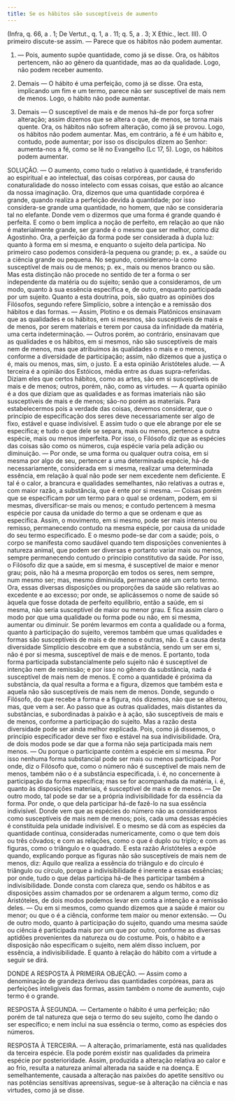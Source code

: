 ```yaml
---
title: Se os hábitos são susceptíveis de aumento
---
```


(Infra, q. 66, a . 1; De Vertut., q. 1, a . 11; q. 5, a . 3; X Ethic., lect. III).
  O primeiro discute-se assim. — Parece que os hábitos não podem aumentar.  

1. — Pois, aumento supõe quantidade, como já se disse. Ora, os hábitos pertencem, não ao gênero da quantidade, mas ao da qualidade. Logo, não podem receber aumento.  

2. Demais — O hábito é uma perfeição, como já se disse. Ora esta, implicando um fim e um termo, parece não ser susceptível de mais nem de menos. Logo, o hábito não pode aumentar.  

3. Demais — O susceptível de mais e de menos há-de por força sofrer alteração; assim dizemos que se altera o que, de menos, se torna mais quente. Ora, os hábitos não sofrem alteração, como já se provou. Logo, os hábitos não podem aumentar.  Mas, em contrário, a fé é um hábito e, contudo, pode aumentar; por isso os discípulos dizem ao Senhor: aumenta-nos a fé, como se lê no Evangelho (Lc 17, 5). Logo, os hábitos podem aumentar.  

SOLUÇÃO. — O aumento, como tudo o relativo à quantidade, é transferido ao espiritual e ao intelectual, das coisas corpóreas, por causa do conaturalidade do nosso intelecto com essas coisas, que estão ao alcance da nossa imaginação.  Ora, dizemos que uma quantidade corpórea é grande, quando realiza a perfeição devida à quantidade; por isso considera-se grande uma quantidade, no homem, que não se consideraria tal no elefante. Donde vem o dizermos que uma forma é grande quando é perfeita. E como o bem implica a noção de perfeito, em relação ao que não é materialmente grande, ser grande é o mesmo que ser melhor, como diz Agostinho.  Ora, a perfeição da forma pode ser considerada à dupla luz: quanto à forma em si mesma, e enquanto o sujeito dela participa. No primeiro caso podemos considerá-la pequena ou grande; p. ex., a saúde ou a ciência grande ou pequena. No segundo, consideramo-la como susceptível de mais ou de menos; p. ex., mais ou menos branco ou são. Mas esta distinção não procede no sentido de ter a forma o ser independente da matéria ou do sujeito; senão que a consideramos, de um modo, quanto à sua essência especifica e, de outro, enquanto participada por um sujeito.  Quanto a esta doutrina, pois, são quatro as opiniões dos Filósofos, segundo refere Simplício, sobre a intenção e a remissão dos hábitos e das formas. — Assim, Plotino e os demais Platônicos ensinavam que as qualidades e os hábitos, em si mesmos, são susceptíveis de mais e de menos, por serem materiais e terem por causa da infinidade da matéria, uma certa indeterminação. — Outros porém, ao contrário, ensinavam que as qualidades e os hábitos, em si mesmos, não são susceptíveis de mais nem de menos, mas que atribuímos às qualidades o mais e o menos, conforme a diversidade de participação; assim, não dizemos que a justiça o é, mais ou menos, mas, sim, o justo. E a esta opinião Aristóteles alude. — A terceira é a opinião dos Estóicos, média entre as duas supra-referidas. Diziam eles que certos hábitos, como as artes, são em si susceptíveis de mais e de menos; outros, porém, não, como as virtudes. — A quarta opinião é a dos que diziam que as qualidades e as formas imateriais não são susceptíveis de mais e de menos; são-no porém as materiais. Para estabelecermos pois a verdade das coisas, devemos considerar, que o princípio de especificação dos seres deve necessariamente ser algo de fixo, estável e quase indivisível. E assim tudo o que ele abrange por ele se especifica; e tudo o que dele se separa, mais ou menos, pertence a outra espécie, mais ou menos imperfeita. Por isso, o Filósofo diz que as espécies das coisas são como os números, cuja espécie varia pela adição ou diminuição. — Por onde, se uma forma ou qualquer outra coisa, em si mesma por algo de seu, pertencer a uma determinada espécie, há-de necessariamente, considerada em si mesma, realizar uma determinada essência, em relação à qual não pode ser nem excedente nem deficiente. E tal é o calor, a brancura e qualidades semelhantes, não relativas a outras e, com maior razão, a substância, que é ente por si mesma. — Coisas porém que se especificam por um termo para o qual se ordenam, podem, em si mesmas, diversificar-se mais ou menos; e contudo pertencem à mesma espécie por causa da unidade do termo a que se ordenam e que as especifica. Assim, o movimento, em si mesmo, pode ser mais intenso ou remisso, permanecendo contudo na mesma espécie, por causa da unidade do seu termo especificado. E o mesmo pode-se dar com a saúde; pois, o corpo se manifesta como saudável quando tem disposições convenientes à natureza animal, que podem ser diversas e portanto variar mais ou menos, sempre permanecendo contudo o princípio constitutivo da saúde. Por isso, o Filósofo diz que a saúde, em si mesma, é susceptível de maior e menor grau; pois, não há a mesma proporção em todos os seres, nem sempre, num mesmo ser; mas, mesmo diminuída, permanece até um certo termo. Ora, essas diversas disposições ou proporções da saúde são relativas ao excedente e ao excesso; por onde, se aplicássemos o nome de saúde só àquela que fosse dotada de perfeito equilíbrio, então a saúde, em si mesma, não seria susceptível de maior ou menor grau. E fica assim claro o modo por que uma qualidade ou forma pode ou não, em si mesma, aumentar ou diminuir.  Se porém levarmos em conta a qualidade ou a forma, quanto à participação do sujeito, veremos também que umas qualidades e formas são susceptíveis de mais e de menos e outras, não. E a causa desta diversidade Simplício descobre em que a substância, sendo um ser em si, não é por si mesma, susceptível de mais e de menos. E portanto, toda forma participada substancialmente pelo sujeito não é susceptível de intenção nem de remissão; e por isso no gênero da substância, nada é susceptível de mais nem de menos. E como a quantidade é próxima da substância, da qual resulta a forma e a figura, dizemos que também esta e aquela não são susceptíveis de mais nem de menos. Donde, segundo o Filósofo, do que recebe a forma e a figura, nós dizemos, não que se alterou, mas, que vem a ser. Ao passo que as outras qualidades, mais distantes da substâncias, e subordinadas à paixão e à ação, são susceptíveis de mais e de menos, conforme a participação do sujeito.  Mas a razão desta diversidade pode ser ainda melhor explicada. Pois, como já dissemos, o princípio especificador deve ser fixo e estável na sua indivisibilidade. Ora, de dois modos pode se dar que a forma não seja participada mais nem menos. — Ou porque o participante contém a espécie em si mesma. Por isso nenhuma forma substancial pode ser mais ou menos participada. Por onde, diz o Filósofo que, como o número não é susceptível de mais nem de menos, também não o é a substância especificada, i. é, no concernente à participação da forma específica; mas se for acompanhada da matéria, i. é, quanto às disposições materiais, é susceptível de mais e de menos. — De outro modo, tal pode se dar se a própria indivisibilidade for da essência da forma. Por onde, o que dela participar há-de fazê-lo na sua essência indivisível. Donde vem que as espécies do número não as consideramos como susceptíveis de mais nem de menos; pois, cada uma dessas espécies é constituída pela unidade indivisível. E o mesmo se dá com as espécies da quantidade contínua, consideradas numericamente, como o que tem dois ou três côvados; e com as relações, como o que é duplo ou triplo; e com as figuras, como o triângulo e o quadrado. E esta razão Aristóteles a expõe quando, explicando porque as figuras não são susceptíveis de mais nem de menos, diz: Aquilo que realiza a essência do triângulo e do círculo é triângulo ou círculo, porque a indivisibilidade é inerente a essas essências; por onde, tudo o que delas participa há-de lhes participar também a indivisibilidade.  Donde consta com clareza que, sendo os hábitos e as disposições assim chamados por se ordenarem a algum termo, como diz Aristóteles, de dois modos podemos levar em conta a intenção e a remissão deles. — Ou em si mesmos, como quando dizemos que a saúde é maior ou menor; ou que o é a ciência, conforme tem maior ou menor extensão. — Ou de outro modo, quanto à participação do sujeito, quando uma mesma saúde ou ciência é participada mais por um que por outro, conforme as diversas aptidões provenientes da natureza ou do costume. Pois, o hábito e a disposição não especificam o sujeito, nem além disso incluem, por essência, a indivisibilidade.  E quanto à relação do hábito com a virtude a seguir se dirá.  

DONDE A RESPOSTA À PRIMEIRA OBJEÇÃO. — Assim como a denominação de grandeza derivou das quantidades corpóreas, para as perfeições inteligíveis das formas, assim também o nome de aumento, cujo termo é o grande.  

RESPOSTA À SEGUNDA. — Certamente o hábito é uma perfeição; não porém de tal natureza que seja o termo do seu sujeito, como lhe dando o ser específico; e nem inclui na sua essência o termo, como as espécies dos números.  

RESPOSTA À TERCEIRA. — A alteração, primariamente, está nas qualidades da terceira espécie. Ela pode porém existir nas qualidades da primeira espécie por posterioridade. Assim, produzida a alteração relativa ao calor e ao frio, resulta a natureza animal alterada na saúde e na doença. E semelhantemente, causada a alteração nas paixões do apetite sensitivo ou nas potências sensitivas apreensivas, segue-se à alteração na ciência e nas virtudes, como já se disse.